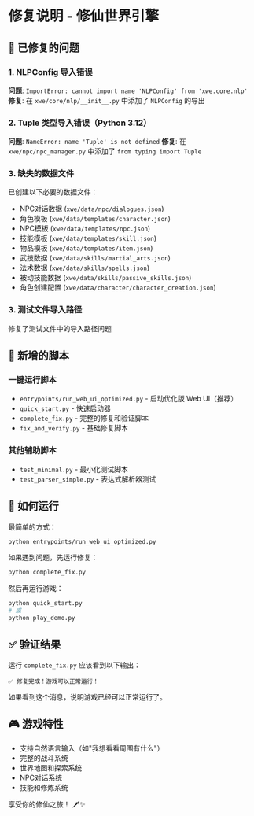 # 修复说明 - 修仙世界引擎

## 🔧 已修复的问题

### 1. NLPConfig 导入错误
**问题**: `ImportError: cannot import name 'NLPConfig' from 'xwe.core.nlp'`
**修复**: 在 `xwe/core/nlp/__init__.py` 中添加了 `NLPConfig` 的导出

### 2. Tuple 类型导入错误（Python 3.12）
**问题**: `NameError: name 'Tuple' is not defined`
**修复**: 在 `xwe/npc/npc_manager.py` 中添加了 `from typing import Tuple`

### 3. 缺失的数据文件
已创建以下必要的数据文件：
- NPC对话数据 (`xwe/data/npc/dialogues.json`)
- 角色模板 (`xwe/data/templates/character.json`)
- NPC模板 (`xwe/data/templates/npc.json`)
- 技能模板 (`xwe/data/templates/skill.json`)
- 物品模板 (`xwe/data/templates/item.json`)
- 武技数据 (`xwe/data/skills/martial_arts.json`)
- 法术数据 (`xwe/data/skills/spells.json`)
- 被动技能数据 (`xwe/data/skills/passive_skills.json`)
- 角色创建配置 (`xwe/data/character/character_creation.json`)

### 3. 测试文件导入路径
修复了测试文件中的导入路径问题

## 📄 新增的脚本

### 一键运行脚本
- `entrypoints/run_web_ui_optimized.py` - 启动优化版 Web UI（推荐）
- `quick_start.py` - 快速启动器
- `complete_fix.py` - 完整的修复和验证脚本
- `fix_and_verify.py` - 基础修复脚本

### 其他辅助脚本
- `test_minimal.py` - 最小化测试脚本
- `test_parser_simple.py` - 表达式解析器测试

## 🚀 如何运行

最简单的方式：
```bash
python entrypoints/run_web_ui_optimized.py
```

如果遇到问题，先运行修复：
```bash
python complete_fix.py
```

然后再运行游戏：
```bash
python quick_start.py
# 或
python play_demo.py
```

## ✅ 验证结果

运行 `complete_fix.py` 应该看到以下输出：
```
✅ 修复完成！游戏可以正常运行！
```

如果看到这个消息，说明游戏已经可以正常运行了。

## 🎮 游戏特性

- 支持自然语言输入（如"我想看看周围有什么"）
- 完整的战斗系统
- 世界地图和探索系统
- NPC对话系统
- 技能和修炼系统

享受你的修仙之旅！ 🗡️✨
